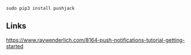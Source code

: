 
```
sudo pip3 install pushjack
```

## Links

https://www.raywenderlich.com/8164-push-notifications-tutorial-getting-started
